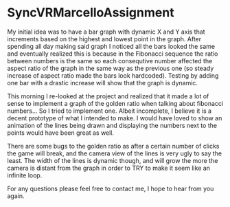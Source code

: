 # SyncVRMarcelloAssignment
My initial idea was to have a bar graph with dynamic X and Y axis that increments based on the highest and lowest point in the graph.
After spending all day making said graph I noticed all the bars looked the same and eventually realized this is because in the Fibonacci sequence the ratio between numbers is the same so each consequtive number affected the aspect ratio of the graph in the same way as the previous one (so steady increase of aspect ratio made the bars look hardcoded).
Testing by adding one bar with a drastic increase will show that the graph is dynamic.

This morning I re-looked at the project and realized that it made a lot of sense to implement a graph of the golden ratio when talking about fibonacci numbers... So I tried to implement one. Albeit incomplete, I believe it is a decent prototype of what I intended to make.
I would have loved to show an animation of the lines being drawn and displaying the numbers next to the points would have been great as well.

There are some bugs to the golden ratio as after a certain number of clicks the game will break, and the camera view of the lines is very ugly to say the least. The width of the lines is dynamic though, and will grow the more the camera is distant from the graph in order to TRY to make it seem like an infinite loop. 

For any questions please feel free to contact me, I hope to hear from you again.
